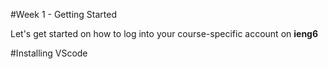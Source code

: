 #Week 1 - Getting Started 

Let's get started on how to log into your course-specific account on **ieng6**

#Installing VScode

